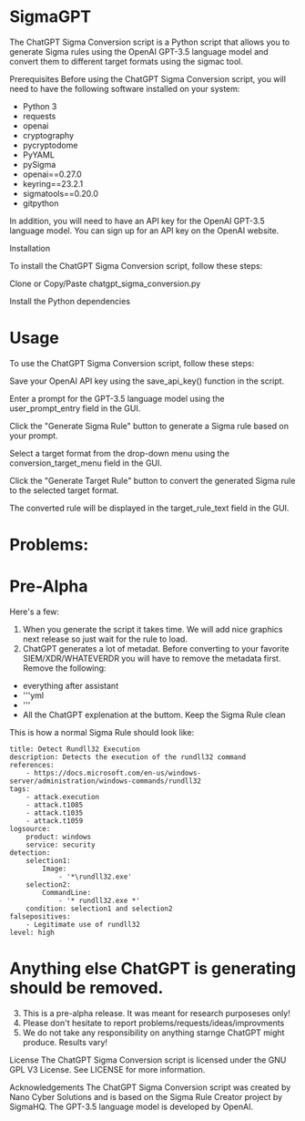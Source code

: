 # SigmaGPT

The ChatGPT Sigma Conversion script is a Python script that allows you to generate Sigma rules using the OpenAI GPT-3.5 language model and convert them to different target formats using the sigmac tool.

Prerequisites
Before using the ChatGPT Sigma Conversion script, you will need to have the following software installed on your system:

* Python 3
* requests
* openai
* cryptography
* pycryptodome
* PyYAML
* pySigma
* openai==0.27.0
* keyring==23.2.1
* sigmatools==0.20.0
* gitpython

In addition, you will need to have an API key for the OpenAI GPT-3.5 language model. You can sign up for an API key on the OpenAI website.

Installation

To install the ChatGPT Sigma Conversion script, follow these steps:

Clone or Copy/Paste chatgpt_sigma_conversion.py

Install the Python dependencies

# Usage

To use the ChatGPT Sigma Conversion script, follow these steps:

Save your OpenAI API key using the save_api_key() function in the script.

Enter a prompt for the GPT-3.5 language model using the user_prompt_entry field in the GUI.

Click the "Generate Sigma Rule" button to generate a Sigma rule based on your prompt.

Select a target format from the drop-down menu using the conversion_target_menu field in the GUI.

Click the "Generate Target Rule" button to convert the generated Sigma rule to the selected target format.

The converted rule will be displayed in the target_rule_text field in the GUI.

# Problems:

# Pre-Alpha
Here's a few:
1. When you generate the script it takes time. We will add nice graphics next release so just wait for the rule to load.
2. ChatGPT generates a lot of metadat. Before converting to your favorite SIEM/XDR/WHATEVERDR you will have to remove the metadata first. Remove the following: 
* everything after assistant
* '''yml
* '''
* All the ChatGPT explenation at the buttom. Keep the Sigma Rule clean

This is how a normal Sigma Rule should look like:
```
title: Detect Rundll32 Execution
description: Detects the execution of the rundll32 command
references:
    - https://docs.microsoft.com/en-us/windows-server/administration/windows-commands/rundll32
tags:
    - attack.execution
    - attack.t1085
    - attack.t1035
    - attack.t1059
logsource:
    product: windows
    service: security
detection:
    selection1:
        Image:
            - '*\rundll32.exe'
    selection2:
        CommandLine:
            - '* rundll32.exe *'
    condition: selection1 and selection2
falsepositives:
    - Legitimate use of rundll32
level: high
```
# Anything else ChatGPT is generating should be removed.
3. This is a pre-alpha release. It was meant for research purposeses only! 
4. Please don't hesitate to report problems/requests/ideas/improvments
5. We do not take any responsibility on anything starnge ChatGPT might produce. Results vary!

License
The ChatGPT Sigma Conversion script is licensed under the GNU GPL V3 License. See LICENSE for more information.

Acknowledgements
The ChatGPT Sigma Conversion script was created by Nano Cyber Solutions and is based on the Sigma Rule Creator project by SigmaHQ. The GPT-3.5 language model is developed by OpenAI.





